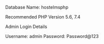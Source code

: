 Database Name: hostelmsphp

Recommended PHP Version 5.6, 7.4

Admin Login Details

Username: admin Password: Password@123
